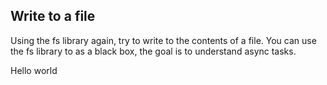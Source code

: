 ## Write to a file
Using the fs library again, try to write to the contents of a file.
You can use the fs library to as a black box, the goal is to understand async tasks.

Hello world